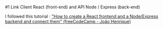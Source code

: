 #1 Link Client React (front-end) and API Node / Express (back-end)

I followed this tutorial : ["How to create a React frontend and a Node/Express backend and connect them" (freeCodeCamp - João Henrique)](https://www.freecodecamp.org/news/create-a-react-frontend-a-node-express-backend-and-connect-them-together-c5798926047c/)
